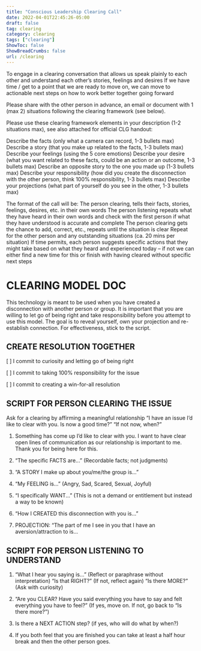 ```yaml
---
title: "Conscious Leadership Clearing Call"
date: 2022-04-01T22:45:26-05:00
draft: false
tag: clearing
category: clearing
tags: ["clearing"]
ShowToc: false
ShowBreadCrumbs: false
url: /clearing
---
```


To engage in a clearing conversation that allows us speak plainly to each other and understand each other’s stories, feelings and desires
If we have time / get to a point that we are ready to move on, we can move to actionable next steps on how to work better together going forward
 
Please share with the other person in advance, an email or document with 1 (max 2) situations following the clearing framework (see below).

Please use these clearing framework elements in your description (1-2 situations max), see also attached for official CLG handout:

Describe the facts (only what a camera can record, 1-3 bullets max)
Describe a story (that you make up related to the facts, 1-3 bullets max)
Describe your feelings (using the 5 core emotions)
Describe your desire (what you want related to these facts, could be an action or an outcome, 1-3 bullets max)
Describe an opposite story to the one you made up (1-3 bullets max)
Describe your responsibility (how did you create the disconnection with the other person, think 100% responsibility, 1-3 bullets max)
Describe your projections (what part of yourself do you see in the other, 1-3 bullets max)

The format of the call will be:
The person clearing, tells their facts, stories, feelings, desires, etc. in their own words
The person listening repeats what they have heard in their own words and check with the first person if what they have understood is accurate and complete
The person clearing gets the chance to add, correct, etc., repeats until the situation is clear
Repeat for the other person and any outstanding situations (ca. 20 mins per situation)
If time permits, each person suggests specific actions that they might take based on what they heard and experienced today – if not we can either find a new time for this or finish with having cleared without specific next steps

# CLEARING MODEL DOC

This technology is meant to be used when you have created a disconnection with another person or group. It is important that you are willing to let go of being right and take responsibility before you attempt to use this model. The goal is to reveal yourself, own your projection and re-establish connection. For effectiveness, stick to the script.

## CREATE RESOLUTION TOGETHER
[ ] I commit to curiosity and letting go of being right

[ ] I commit to taking 100% responsibility for the issue 

[ ] I commit to creating a win-for-all resolution


## SCRIPT FOR PERSON CLEARING THE ISSUE

Ask for a clearing by affirming a meaningful relationship “I have an issue I’d like to clear with you. Is now a good time?” “If not now, when?”

1. Something has come up I’d like to clear with you. I want to have clear open lines of communication as our relationship is important to me. Thank you for being here for this.

2. “The specific FACTS are...” (Recordable facts; not judgments)
3. “A STORY I make up about you/me/the group is...”
4. “My FEELING is...” (Angry, Sad, Scared, Sexual, Joyful)
5. “I specifically WANT...” (This is not a demand or entitlement but instead a way to be known)
6. “How I CREATED this disconnection with you is...”

7. PROJECTION: “The part of me I see in you that I have an aversion/attraction to is...


## SCRIPT FOR PERSON LISTENING TO UNDERSTAND
1. “What I hear you saying is...” (Reflect or paraphrase without interpretation) “Is that RIGHT?” (If not, reflect again)
“Is there MORE?” (Ask with curiosity)
2. “Are you CLEAR? Have you said everything you have to say and felt everything you have to feel?” (If yes, move on. If not, go back to “Is there more?”)
3. Is there a NEXT ACTION step? (if yes, who will do what by when?)

4. If you both feel that you are finished you can take at least a half hour break and then the other person goes.


